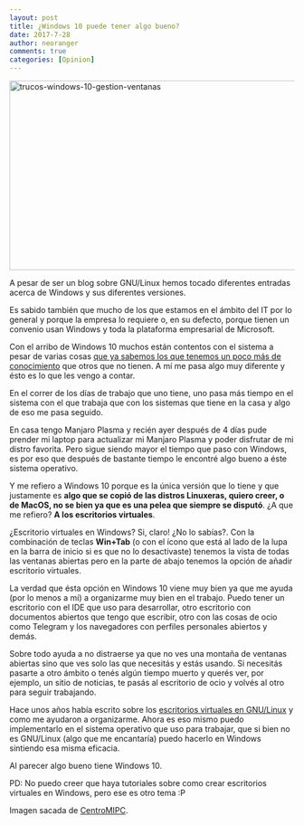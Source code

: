```yaml
---
layout: post
title: ¿Windows 10 puede tener algo bueno?
date: 2017-7-28
author: neoranger
comments: true
categories: [Opinion]
---
```

<img class="  wp-image-4608 aligncenter" src="https://blogneositelinux.files.wordpress.com/2017/07/trucos-windows-10-gestion-ventanas.jpg" alt="trucos-windows-10-gestion-ventanas" width="595" height="335" />

A pesar de ser un blog sobre GNU/Linux hemos tocado diferentes entradas acerca de Windows y sus diferentes versiones.

Es sabido también que mucho de los que estamos en el ámbito del IT por lo general y porque la empresa lo requiere o, en su defecto, porque tienen un convenio usan Windows y toda la plataforma empresarial de Microsoft.

Con el arribo de Windows 10 muchos están contentos con el sistema a pesar de varias cosas <a href="http://neositelinux.com/2015/10/11/podcast-windows-10-y-la-casa-de-cristal/">que ya sabemos los que tenemos un poco más de conocimiento</a> que otros que no tienen. A mí me pasa algo muy diferente y ésto es lo que les vengo a contar.

En el correr de los días de trabajo que uno tiene, uno pasa más tiempo en el sistema con el que trabaja que con los sistemas que tiene en la casa y algo de eso me pasa seguido.

En casa tengo Manjaro Plasma y recién ayer después de 4 días pude prender mi laptop para actualizar mi Manjaro Plasma y poder disfrutar de mi distro favorita. Pero sigue siendo mayor el tiempo que paso con Windows, es por eso que después de bastante tiempo le encontré algo bueno a éste sistema operativo.

Y me refiero a Windows 10 porque es la única versión que lo tiene y que justamente es <strong>algo que se copió de las distros Linuxeras, quiero creer, o de MacOS, no se bien ya que es una pelea que siempre se disputó</strong>. ¿A que me refiero? <strong>A los escritorios virtuales</strong>.

¿Escritorio virtuales en Windows? Si, claro! ¿No lo sabías?. Con la combinación de teclas <strong>Win+Tab</strong> (o con el ícono que está al lado de la lupa en la barra de inicio si es que no lo desactivaste) tenemos la vista de todas las ventanas abiertas pero en la parte de abajo tenemos la opción de añadir escritorio virtuales.

La verdad que ésta opción en Windows 10 viene muy bien ya que me ayuda (por lo menos a mí) a organizarme muy bien en el trabajo. Puedo tener un escritorio con el IDE que uso para desarrollar, otro escritorio con documentos abiertos que tengo que escribir, otro con las cosas de ocio como Telegram y los navegadores con perfiles personales abiertos y demás.

Sobre todo ayuda a no distraerse ya que no ves una montaña de ventanas abiertas sino que ves solo las que necesitás y estás usando. Si necesitás pasarte a otro ámbito o tenés algún tiempo muerto y querés ver, por ejemplo, un sitio de noticias, te pasás al escritorio de ocio y volvés al otro para seguir trabajando.

Hace unos años había escrito sobre los <a href="http://neositelinux.com/2015/05/28/opinion-perdon-escritorios-virtuales/">escritorios virtuales en GNU/Linux</a> y como me ayudaron a organizarme. Ahora es eso mismo puedo implementarlo en el sistema operativo que uso para trabajar, que si bien no es GNU/Linux (algo que me encantaría) puedo hacerlo en Windows sintiendo esa misma eficacia.

Al parecer algo bueno tiene Windows 10.

PD: No puedo creer que haya tutoriales sobre como crear escritorios virtuales en Windows, pero ese es otro tema :P

Imagen sacada de <a href="http://centromipc.com">CentroMIPC</a>.
